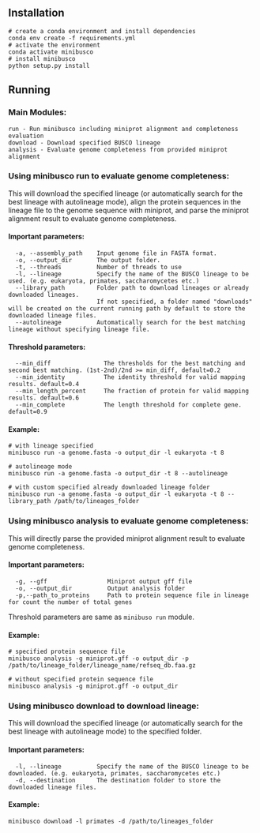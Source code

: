 Installation
------------

```
# create a conda environment and install dependencies
conda env create -f requirements.yml
# activate the environment
conda activate minibusco
# install minibusco
python setup.py install
```

## Running

### Main Modules:

```angular2html
run - Run minibusco including miniprot alignment and completeness evaluation
download - Download specified BUSCO lineage
analysis - Evaluate genome completeness from provided miniprot alignment
```

### Using minibusco run to evaluate genome completeness:

This will download the specified lineage (or automatically search for the best lineage with autolineage mode), align the
protein sequences in the lineage file to the genome sequence with miniprot, and parse the miniprot alignment result to
evaluate genome completeness.

#### Important parameters:
```angular2html
  -a, --assembly_path    Input genome file in FASTA format.
  -o, --output_dir       The output folder.
  -t, --threads          Number of threads to use
  -l, --lineage          Specify the name of the BUSCO lineage to be used. (e.g. eukaryota, primates, saccharomycetes etc.)
  --library_path         Folder path to download lineages or already downloaded lineages. 
                         If not specified, a folder named "downloads" will be created on the current running path by default to store the downloaded lineage files.
  --autolineage          Automatically search for the best matching lineage without specifying lineage file.
```

#### Threshold parameters:
```angular2html
  --min_diff               The thresholds for the best matching and second best matching. (1st-2nd)/2nd >= min_diff, default=0.2
  --min_identity           The identity threshold for valid mapping results. default=0.4
  --min_length_percent     The fraction of protein for valid mapping results. default=0.6
  --min_complete           The length threshold for complete gene. default=0.9
```

#### Example:
```angular2html
# with lineage specified
minibusco run -a genome.fasta -o output_dir -l eukaryota -t 8

# autolineage mode
minibusco run -a genome.fasta -o output_dir -t 8 --autolineage

# with custom specified already downloaded lineage folder
minibusco run -a genome.fasta -o output_dir -l eukaryota -t 8 --library_path /path/to/lineages_folder
```

### Using minibusco analysis to evaluate genome completeness:
This will directly parse the provided miniprot alignment result to evaluate genome completeness.
#### Important parameters:
```angular2html
  -g, --gff                 Miniprot output gff file
  -o, --output_dir          Output analysis folder
  -p,--path_to_proteins     Path to protein sequence file in lineage for count the number of total genes
```
Threshold parameters are same as `minibuso run` module.

#### Example:
```angular2html
# specified protein sequence file
minibusco analysis -g miniprot.gff -o output_dir -p /path/to/lineage_folder/lineage_name/refseq_db.faa.gz

# without specified protein sequence file
minibusco analysis -g miniprot.gff -o output_dir
```

### Using minibusco download to download lineage:
This will download the specified lineage (or automatically search for the best lineage with autolineage mode) to the specified folder.
#### Important parameters:
```angular2html
  -l, --lineage          Specify the name of the BUSCO lineage to be downloaded. (e.g. eukaryota, primates, saccharomycetes etc.)
  -d, --destination      The destination folder to store the downloaded lineage files.
```

#### Example:
```angular2html
minibusco download -l primates -d /path/to/lineages_folder
```

